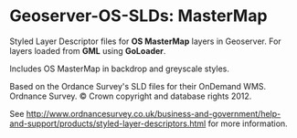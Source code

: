 Geoserver-OS-SLDs: MasterMap
============================

Styled Layer Descriptor files for **OS MasterMap** layers in Geoserver.
For layers loaded from **GML** using **GoLoader**.

Includes OS MasterMap in backdrop and greyscale styles.

Based on the Ordance Survey's SLD files for their OnDemand WMS.
Ordnance Survey. &#169; Crown copyright and database rights 2012.

See http://www.ordnancesurvey.co.uk/business-and-government/help-and-support/products/styled-layer-descriptors.html for more information.


